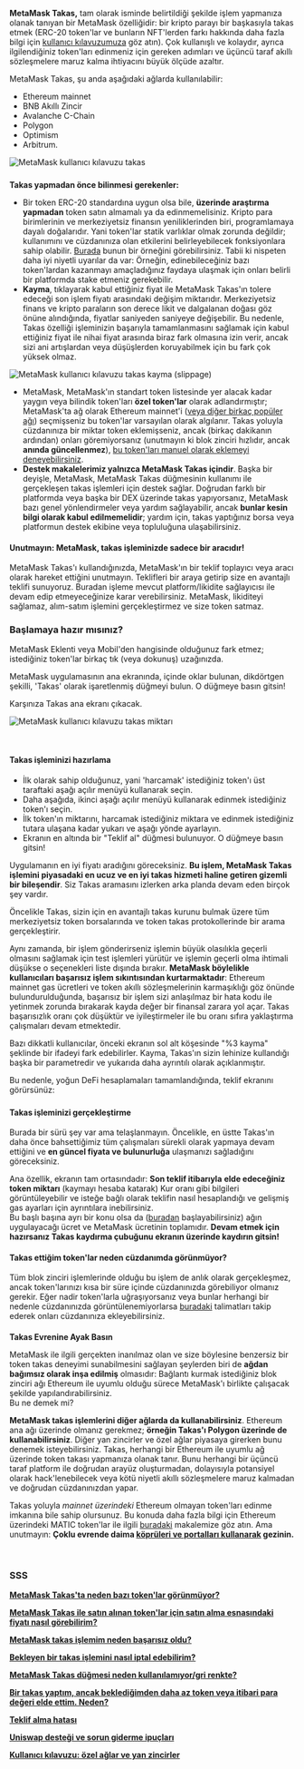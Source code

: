**MetaMask Takas,** tam olarak isminde belirtildiği şekilde işlem yapmanıza olanak tanıyan bir MetaMask özelliğidir: bir kripto parayı bir başkasıyla takas etmek (ERC-20 token'lar ve bunların NFT'lerden farkı hakkında daha fazla bilgi için [kullanıcı kılavuzumuza](https://support.metamask.io/hc/en-us/articles/4405497827355-User-guide-Tokens) göz atın). Çok kullanışlı ve kolaydır, ayrıca ilgilendiğiniz token'ları edinmeniz için gereken adımları ve üçüncü taraf akıllı sözleşmelere maruz kalma ihtiyacını büyük ölçüde azaltır.


MetaMask Takas, şu anda aşağıdaki ağlarda kullanılabilir:


* Ethereum mainnet
* BNB Akıllı Zincir
* Avalanche C-Chain
* Polygon
* Optimism
* Arbitrum.


![MetaMask kullanıcı kılavuzu takas](https://support.metamask.io/hc/article_attachments/10023187570331)


### 
**Takas yapmadan önce bilinmesi gerekenler:**


* Bir token ERC-20 standardına uygun olsa bile, **üzerinde araştırma yapmadan** token satın almamalı ya da edinmemelisiniz. Kripto para birimlerinin ve merkeziyetsiz finansın yeniliklerinden biri, programlamaya dayalı doğalarıdır. Yani token'lar statik varlıklar olmak zorunda değildir; kullanımını ve cüzdanınıza olan etkilerini belirleyebilecek fonksiyonlara sahip olabilir. [Burada](https://www.reddit.com/r/CryptoCurrency/comments/owkokz/scam_alert_vera_tokens/) bunun bir örneğini görebilirsiniz. Tabii ki nispeten daha iyi niyetli uyarılar da var: Örneğin, edinebileceğiniz bazı token'lardan kazanmayı amaçladığınız faydaya ulaşmak için onları belirli bir platformda stake etmeniz gerekebilir.
* **Kayma**, tıklayarak kabul ettiğiniz fiyat ile MetaMask Takas'ın tolere edeceği son işlem fiyatı arasındaki değişim miktarıdır. Merkeziyetsiz finans ve kripto paraların son derece likit ve dalgalanan doğası göz önüne alındığında, fiyatlar saniyeden saniyeye değişebilir. Bu nedenle, Takas özelliği işleminizin başarıyla tamamlanmasını sağlamak için kabul ettiğiniz fiyat ile nihai fiyat arasında biraz fark olmasına izin verir, ancak sizi ani artışlardan veya düşüşlerden koruyabilmek için bu fark çok yüksek olmaz.


![MetaMask kullanıcı kılavuzu takas kayma (slippage)](https://support.metamask.io/hc/article_attachments/10023248340123)


* MetaMask, MetaMask'ın standart token listesinde yer alacak kadar yaygın veya bilindik token'ları **özel token'lar** olarak adlandırmıştır; MetaMask'ta ağ olarak Ethereum mainnet'i ([veya diğer birkaç popüler ağı](https://support.metamask.io/hc/en-us/articles/360015489031)) seçmişseniz bu token'lar varsayılan olarak algılanır. Takas yoluyla cüzdanınıza bir miktar token eklemişseniz, ancak (birkaç dakikanın ardından) onları göremiyorsanız (unutmayın ki blok zinciri hızlıdır, ancak **anında güncellenmez**), [bu token'ları manuel olarak eklemeyi deneyebilirsiniz](https://support.metamask.io/hc/en-us/articles/360015489031).
* **Destek makalelerimiz yalnızca MetaMask Takas içindir**. Başka bir deyişle, MetaMask, MetaMask Takas düğmesinin kullanımı ile gerçekleşen takas işlemleri için destek sağlar. Doğrudan farklı bir platformda veya başka bir DEX üzerinde takas yapıyorsanız, MetaMask bazı genel yönlendirmeler veya yardım sağlayabilir, ancak **bunlar kesin bilgi olarak kabul edilmemelidir**; yardım için, takas yaptığınız borsa veya platformun destek ekibine veya topluluğuna ulaşabilirsiniz.



#### Unutmayın: MetaMask, takas işleminizde sadece bir aracıdır!


MetaMask Takas'ı kullandığınızda, MetaMask'ın bir teklif toplayıcı veya aracı olarak hareket ettiğini unutmayın. Teklifleri bir araya getirip size en avantajlı teklifi sunuyoruz. Buradan işleme mevcut platform/likidite sağlayıcısı ile devam edip etmeyeceğinize karar verebilirsiniz. MetaMask, likiditeyi sağlamaz, alım-satım işlemini gerçekleştirmez ve size token satmaz.



### Başlamaya hazır mısınız?


MetaMask Eklenti veya Mobil'den hangisinde olduğunuz fark etmez; istediğiniz token'lar birkaç tık (veya dokunuş) uzağınızda. 


MetaMask uygulamasının ana ekranında, içinde oklar bulunan, dikdörtgen şekilli, 'Takas' olarak işaretlenmiş düğmeyi bulun. O düğmeye basın gitsin!


Karşınıza Takas ana ekranı çıkacak.


![MetaMask kullanıcı kılavuzu takas miktarı](https://support.metamask.io/hc/article_attachments/10023293831451)


 


#### **Takas işleminizi hazırlama**


* İlk olarak sahip olduğunuz, yani 'harcamak' istediğiniz token'ı üst taraftaki aşağı açılır menüyü kullanarak seçin.
* Daha aşağıda, ikinci aşağı açılır menüyü kullanarak edinmek istediğiniz token'ı seçin.
* İlk token'ın miktarını, harcamak istediğiniz miktara ve edinmek istediğiniz tutara ulaşana kadar yukarı ve aşağı yönde ayarlayın.
* Ekranın en altında bir "Teklif al" düğmesi bulunuyor. O düğmeye basın gitsin!


Uygulamanın en iyi fiyatı aradığını göreceksiniz. **Bu işlem, MetaMask Takas işlemini piyasadaki en ucuz ve en iyi takas hizmeti haline getiren gizemli bir bileşendir**. Siz Takas aramasını izlerken arka planda devam eden birçok şey vardır.


Öncelikle Takas, sizin için en avantajlı takas kurunu bulmak üzere tüm merkeziyetsiz token borsalarında ve token takas protokollerinde bir arama gerçekleştirir.


Aynı zamanda, bir işlem gönderirseniz işlemin büyük olasılıkla geçerli olmasını sağlamak için test işlemleri yürütür ve işlemin geçerli olma ihtimali düşükse o seçenekleri liste dışında bırakır. **MetaMask böylelikle kullanıcıları başarısız işlem sıkıntısından kurtarmaktadır**: Ethereum mainnet gas ücretleri ve token akıllı sözleşmelerinin karmaşıklığı göz önünde bulundurulduğunda, başarısız bir işlem sizi anlaşılmaz bir hata kodu ile yetinmek zorunda bırakarak kayda değer bir finansal zarara yol açar. Takas başarısızlık oranı çok düşüktür ve iyileştirmeler ile bu oranı sıfıra yaklaştırma çalışmaları devam etmektedir.


Bazı dikkatli kullanıcılar, önceki ekranın sol alt köşesinde "%3 kayma" şeklinde bir ifadeyi fark edebilirler. Kayma, Takas'ın sizin lehinize kullandığı başka bir parametredir ve yukarıda daha ayrıntılı olarak açıklanmıştır.


Bu nedenle, yoğun DeFi hesaplamaları tamamlandığında, teklif ekranını görürsünüz:


### 


#### **Takas işleminizi gerçekleştirme**


Burada bir sürü şey var ama telaşlanmayın. Öncelikle, en üstte Takas'ın daha önce bahsettiğimiz tüm çalışmaları sürekli olarak yapmaya devam ettiğini ve **en güncel fiyata ve bulunurluğa** ulaşmanızı sağladığını göreceksiniz.


Ana özellik, ekranın tam ortasındadır: **Son teklif itibarıyla** **elde edeceğiniz token miktarı** (kaymayı hesaba katarak) Kur oranı gibi bilgileri görüntüleyebilir ve isteğe bağlı olarak teklifin nasıl hesaplandığı ve gelişmiş gas ayarları için ayrıntılara inebilirsiniz.   
Bu başlı başına ayrı bir konu olsa da ([buradan](https://support.metamask.io/hc/en-us/articles/4404600179227) başlayabilirsiniz) ağın uygulayacağı ücret ve MetaMask ücretinin toplamıdır. **Devam etmek için hazırsanız Takas kaydırma çubuğunu ekranın üzerinde kaydırın gitsin!**



#### Takas ettiğim token'lar neden cüzdanımda görünmüyor?


Tüm blok zinciri işlemlerinde olduğu bu işlem de anlık olarak gerçekleşmez, ancak token'larınızı kısa bir süre içinde cüzdanınızda görebiliyor olmanız gerekir. Eğer nadir token'larla uğraşıyorsanız veya bunlar herhangi bir nedenle cüzdanınızda görüntülenemiyorlarsa [buradaki](https://support.metamask.io/hc/en-us/articles/360015489031) talimatları takip ederek onları cüzdanınıza ekleyebilirsiniz.



#### 
**Takas Evrenine Ayak Basın**


MetaMask ile ilgili gerçekten inanılmaz olan ve size böylesine benzersiz bir token takas deneyimi sunabilmesini sağlayan şeylerden biri de **ağdan bağımsız olarak inşa edilmiş** olmasıdır: Bağlantı kurmak istediğiniz blok zinciri ağı Ethereum ile uyumlu olduğu sürece MetaMask'ı birlikte çalışacak şekilde yapılandırabilirsiniz.   
Bu ne demek mi?


**MetaMask takas işlemlerini diğer ağlarda da kullanabilirsiniz**. Ethereum ana ağı üzerinde olmanız gerekmez; **örneğin Takas'ı Polygon üzerinde de kullanabilirsiniz**. Diğer yan zincirler ve özel ağlar piyasaya girerken bunu denemek isteyebilirsiniz. Takas, herhangi bir Ethereum ile uyumlu ağ üzerinde token takası yapmanıza olanak tanır. Bunu herhangi bir üçüncü taraf platform ile doğrudan arayüz oluşturmadan, dolayısıyla potansiyel olarak hack'lenebilecek veya kötü niyetli akıllı sözleşmelere maruz kalmadan ve doğrudan cüzdanınızdan yapar.


Takas yoluyla *mainnet üzerindeki* Ethereum olmayan token'ları edinme imkanına bile sahip olursunuz. Bu konuda daha fazla bilgi için Ethereum üzerindeki MATIC token'lar ile ilgili [buradaki](https://support.metamask.io/hc/en-us/articles/4404417979035) makalemize göz atın. Ama unutmayın: **Çoklu evrende daima [köprüleri ve portalları kullanarak](https://support.metamask.io/hc/en-us/articles/4404424659995) gezinin.**


 


### **SSS**


[**MetaMask Takas'ta neden bazı token'lar görünmüyor?**](https://support.metamask.io/hc/en-us/articles/360059004712)


[**MetaMask Takas ile satın alınan token'lar için satın alma esnasındaki fiyatı nasıl görebilirim?**](https://support.metamask.io/hc/en-us/articles/360058615371)


[**MetaMask takas işlemim neden başarısız oldu?**](https://support.metamask.io/hc/en-us/articles/360058994872)


[**Bekleyen bir takas işlemini nasıl iptal edebilirim?**](https://support.metamask.io/hc/en-us/articles/360060419011)


[**MetaMask Takas düğmesi neden kullanılamıyor/gri renkte?**](https://support.metamask.io/hc/en-us/articles/360059410511)


**[Bir takas yaptım, ancak beklediğimden daha az token veya itibari para değeri elde ettim. Neden?](https://support.metamask.io/hc/en-us/articles/360059421651)**


[**Teklif alma hatası**](https://support.metamask.io/hc/en-us/articles/360060329612)


[**Uniswap desteği ve sorun giderme ipuçları**](https://support.metamask.io/hc/en-us/articles/360053394291)


**[Kullanıcı kılavuzu: özel ağlar ve yan zincirler](https://support.metamask.io/hc/en-us/articles/4404424659995)**


